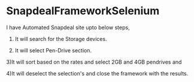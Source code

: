# SnapdealFrameworkSelenium

I have Automated Snapdeal site upto below steps,

1) It will search for the Storage devices.

2) It will select Pen-Drive section.

3)It will sort based on the rates and  select 2GB and 4GB pendrives and 

4)It will deselect the selection's and close the framework with the results.
